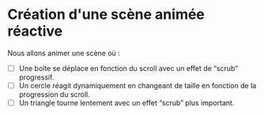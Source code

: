 # Création d'une scène animée réactive

Nous allons animer une scène où :

- [ ] Une boîte se déplace en fonction du scroll avec un effet de “scrub” progressif.
- [ ] Un cercle réagit dynamiquement en changeant de taille en fonction de la progression du scroll.
- [ ] Un triangle tourne lentement avec un effet “scrub” plus important.

<!--

https://codepen.io/tim-momo/pen/OJevXZa/38ac1085ba704e7f931620985877c21b?editors=1111

-->
